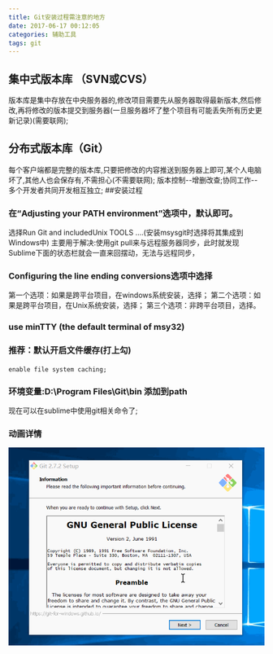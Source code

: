 ```yaml
---
title: Git安装过程需注意的地方
date: 2017-06-17 00:12:05
categories: 辅助工具
tags: git
---
```

## 集中式版本库 （SVN或CVS）
版本库是集中存放在中央服务器的,修改项目需要先从服务器取得最新版本,然后修改,再将修改的版本提交到服务器(一旦服务器坏了整个项目有可能丢失所有历史更新记录)(需要联网);
## 分布式版本库（Git）
每个客户端都是完整的版本库,只要把修改的内容推送到服务器上即可,某个人电脑坏了,其他人也会保存有,不需担心(不需要联网);
版本控制--增删改查;协同工作--多个开发者共同开发相互独立;
##安装过程
### 在“Adjusting your PATH environment”选项中，默认即可。
选择Run Git and includedUnix TOOLS ....(安装msysgit时选择将其集成到Windows中)
主要用于解决:使用git pull来与远程服务器同步，此时就发现Sublime下面的状态栏就会一直来回摆动，无法与远程同步，
### Configuring the line ending conversions选项中选择
第一个选项：如果是跨平台项目，在windows系统安装，选择；
第二个选项：如果是跨平台项目，在Unix系统安装，选择；
第三个选项：非跨平台项目，选择。
### use minTTY (the default terminal of msy32)
### 推荐：默认开启文件缓存(打上勾)
`enable file system caching;`  
### 环境变量:D:\Program Files\Git\bin 添加到path
现在可以在sublime中使用git相关命令了;
### 动画详情
<img src="/images/git-install.gif" alt="git安装动画" title="git安装过程">
